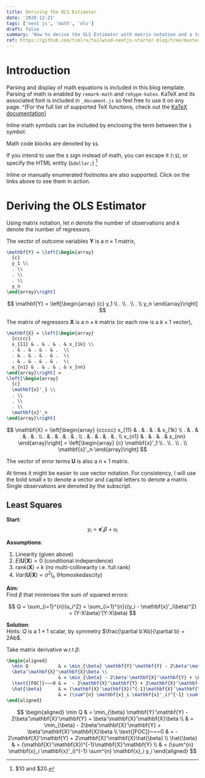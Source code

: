 ```yaml
---
title: Deriving the OLS Estimator
date: '2020-12-21'
tags: ['next js', 'math', 'ols']
draft: false
summary: 'How to derive the OLS Estimator with matrix notation and a tour of math typesetting using markdown with the help of KaTeX.'
ref: https://github.com/timlrx/tailwind-nextjs-starter-blog/tree/master/data/blog
---
```


# Introduction

Parsing and display of math equations is included in this blog template. Parsing of math is enabled by `remark-math` and `rehype-katex`.
KaTeX and its associated font is included in `_document.js` so feel free to use it on any page.
^[For the full list of supported TeX functions, check out the [KaTeX documentation](https://katex.org/docs/supported.html)]

Inline math symbols can be included by enclosing the term between the `$` symbol.

Math code blocks are denoted by `$$`.

If you intend to use the `$` sign instead of math, you can escape it (`\$`), or specify the HTML entity (`&dollar;`) [^2]

Inline or manually enumerated footnotes are also supported. Click on the links above to see them in action.

[^2]: \$10 and &dollar;20.

# Deriving the OLS Estimator

Using matrix notation, let $n$ denote the number of observations and $k$ denote the number of regressors.

The vector of outcome variables $\mathbf{Y}$ is a $n \times 1$ matrix,

```tex
\mathbf{Y} = \left[\begin{array}
  {c}
  y_1 \\
  . \\
  . \\
  . \\
  y_n
\end{array}\right]
```

$$
\mathbf{Y} = \left[\begin{array}
  {c}
  y_1 \\
  . \\
  . \\
  . \\
  y_n
\end{array}\right]
$$

The matrix of regressors $\mathbf{X}$ is a $n \times k$ matrix (or each row is a $k \times 1$ vector),

```latex
\mathbf{X} = \left[\begin{array}
  {ccccc}
  x_{11} & . & . & . & x_{1k} \\
  . & . & . & . & .  \\
  . & . & . & . & .  \\
  . & . & . & . & .  \\
  x_{n1} & . & . & . & x_{nn}
\end{array}\right] =
\left[\begin{array}
  {c}
  \mathbf{x}'_1 \\
  . \\
  . \\
  . \\
  \mathbf{x}'_n
\end{array}\right]
```

$$
\mathbf{X} = \left[\begin{array}
  {ccccc}
  x_{11} & . & . & . & x_{1k} \\
  . & . & . & . & .  \\
  . & . & . & . & .  \\
  . & . & . & . & .  \\
  x_{n1} & . & . & . & x_{nn}
\end{array}\right] =
\left[\begin{array}
  {c}
  \mathbf{x}'_1 \\
  . \\
  . \\
  . \\
  \mathbf{x}'_n
\end{array}\right]
$$

The vector of error terms $\mathbf{U}$ is also a $n \times 1$ matrix.

At times it might be easier to use vector notation. For consistency, I will use the bold small x to denote a vector and capital letters to denote a matrix. Single observations are denoted by the subscript.

## Least Squares

**Start**:  
$$y_i = \mathbf{x}'_i \beta + u_i$$

**Assumptions**:

1. Linearity (given above)
2. $E(\mathbf{U}|\mathbf{X}) = 0$ (conditional independence)
3. rank($\mathbf{X}$) = $k$ (no multi-collinearity i.e. full rank)
4. $Var(\mathbf{U}|\mathbf{X}) = \sigma^2 I_n$ (Homoskedascity)

**Aim**:  
Find $\beta$ that minimises the sum of squared errors:

$$
Q = \sum_{i=1}^{n}{u_i^2} = \sum_{i=1}^{n}{(y_i - \mathbf{x}'_i\beta)^2} = (Y-X\beta)'(Y-X\beta)
$$

**Solution**:  
Hints: $Q$ is a $1 \times 1$ scalar, by symmetry $\frac{\partial b'Ab}{\partial b} = 2Ab$.

Take matrix derivative w.r.t $\beta$:

```tex
\begin{aligned}
  \min Q           & = \min_{\beta} \mathbf{Y}'\mathbf{Y} - 2\beta'\mathbf{X}'\mathbf{Y} +
  \beta'\mathbf{X}'\mathbf{X}\beta \\
                   & = \min_{\beta} - 2\beta'\mathbf{X}'\mathbf{Y} + \beta'\mathbf{X}'\mathbf{X}\beta \\
  \text{[FOC]}~~~0 & =  - 2\mathbf{X}'\mathbf{Y} + 2\mathbf{X}'\mathbf{X}\hat{\beta}                  \\
  \hat{\beta}      & = (\mathbf{X}'\mathbf{X})^{-1}\mathbf{X}'\mathbf{Y}                              \\
                   & = (\sum^{n} \mathbf{x}_i \mathbf{x}'_i)^{-1} \sum^{n} \mathbf{x}_i y_i
\end{aligned}
```

$$
\begin{aligned}
  \min Q           & = \min_{\beta} \mathbf{Y}'\mathbf{Y} - 2\beta'\mathbf{X}'\mathbf{Y} +
  \beta'\mathbf{X}'\mathbf{X}\beta \\
                   & = \min_{\beta} - 2\beta'\mathbf{X}'\mathbf{Y} + \beta'\mathbf{X}'\mathbf{X}\beta \\
  \text{[FOC]}~~~0 & =  - 2\mathbf{X}'\mathbf{Y} + 2\mathbf{X}'\mathbf{X}\hat{\beta}                  \\
  \hat{\beta}      & = (\mathbf{X}'\mathbf{X})^{-1}\mathbf{X}'\mathbf{Y}                              \\
                   & = (\sum^{n} \mathbf{x}_i \mathbf{x}'_i)^{-1} \sum^{n} \mathbf{x}_i y_i
\end{aligned}
$$
